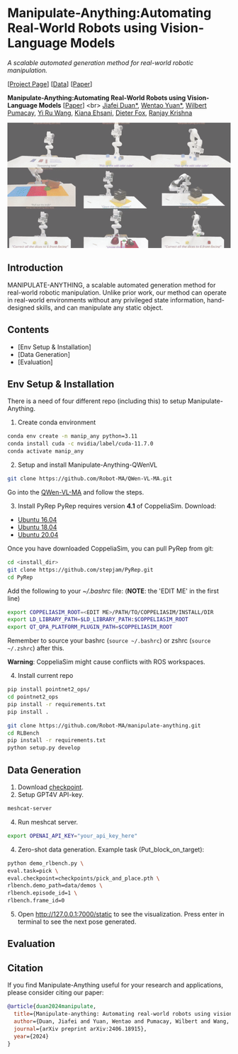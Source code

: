 # Manipulate-Anything:Automating Real-World Robots using Vision-Language Models

*A scalable automated generation method for real-world robotic manipulation.*

[[Project Page]([https://robo-point.github.io](https://robot-ma.github.io/))] [[Data](https://drive.google.com/drive/folders/1bq3P8ywJkFMxemq9ywvj2b7LHsAhx2kg)] [[Paper](https://robot-ma.github.io/MA_paper.pdf)]

**Manipulate-Anything:Automating Real-World Robots using Vision-Language Models** [[Paper]([https://arxiv.org/pdf/2406.10721](https://arxiv.org/pdf/2406.18915))] <br>
[Jiafei Duan*](https://duanjiafei.com), [Wentao Yuan*](https://wentaoyuan.github.io), [Wilbert Pumacay](https://wpumacay.github.io), [Yi Ru Wang](https://helen9975.github.io/), [Kiana Ehsani](https://ehsanik.github.io/), [Dieter Fox](https://homes.cs.washington.edu/~fox), [Ranjay Krishna](https://ranjaykrishna.com)

![Overview](overview.gif)

## Introduction
MANIPULATE-ANYTHING, a scalable automated generation method for real-world robotic manipulation. Unlike prior work, our method can operate in real-world environments without any privileged state information, hand-designed skills, and can manipulate any static object.

## Contents
- [Env Setup & Installation]
- [Data Generation]
- [Evaluation]

## Env Setup & Installation

There is a need of four different repo (including this) to setup Manipulate-Anything.

1. Create conda environment
```bash
conda env create -n manip_any python=3.11
conda install cuda -c nvidia/label/cuda-11.7.0
conda activate manip_any
```

2. Setup and install Manipulate-Anything-QWenVL
```bash
git clone https://github.com/Robot-MA/QWen-VL-MA.git
```
Go into the [QWen-VL-MA](https://github.com/Robot-MA/QWen-VL-MA) and follow the steps.

3. Install PyRep
PyRep requires version **4.1** of CoppeliaSim. Download: 
- [Ubuntu 16.04](https://www.coppeliarobotics.com/files/CoppeliaSim_Edu_V4_1_0_Ubuntu16_04.tar.xz)
- [Ubuntu 18.04](https://www.coppeliarobotics.com/files/CoppeliaSim_Edu_V4_1_0_Ubuntu18_04.tar.xz)
- [Ubuntu 20.04](https://www.coppeliarobotics.com/files/CoppeliaSim_Edu_V4_1_0_Ubuntu20_04.tar.xz)

Once you have downloaded CoppeliaSim, you can pull PyRep from git:

```bash
cd <install_dir>
git clone https://github.com/stepjam/PyRep.git
cd PyRep
```

Add the following to your *~/.bashrc* file: (__NOTE__: the 'EDIT ME' in the first line)

```bash
export COPPELIASIM_ROOT=<EDIT ME>/PATH/TO/COPPELIASIM/INSTALL/DIR
export LD_LIBRARY_PATH=$LD_LIBRARY_PATH:$COPPELIASIM_ROOT
export QT_QPA_PLATFORM_PLUGIN_PATH=$COPPELIASIM_ROOT
```

Remember to source your bashrc (`source ~/.bashrc`) or 
zshrc (`source ~/.zshrc`) after this.

**Warning**: CoppeliaSim might cause conflicts with ROS workspaces. 


4. Install current repo
```bash
pip install pointnet2_ops/
cd pointnet2_ops
pip install -r requirements.txt
pip install .
```

```bash
git clone https://github.com/Robot-MA/manipulate-anything.git
cd RLBench
pip install -r requirements.txt
python setup.py develop
```

## Data Generation

1. Download [checkpoint](https://drive.google.com/file/d/1ZK2IwhHcVk-hPEC0DSvtENYUi_n0lKYk/view?usp=sharing).
2. Setup GPT4V API-key.
```bash
meshcat-server
```  
4. Run meshcat server. 
```bash
export OPENAI_API_KEY="your_api_key_here"
```
4. Zero-shot data generation. Example task (Put_block_on_target):
```bash
python demo_rlbench.py \
eval.task=pick \
eval.checkpoint=checkpoints/pick_and_place.pth \
rlbench.demo_path=data/demos \
rlbench.episode_id=1 \
rlbench.frame_id=0
```
5. Open http://127.0.0.1:7000/static to see the visualization. Press enter in terminal to see the next pose generated.

## Evaluation




## Citation

If you find Manipulate-Anything useful for your research and applications, please consider citing our paper:
```bibtex
@article{duan2024manipulate,
  title={Manipulate-anything: Automating real-world robots using vision-language models},
  author={Duan, Jiafei and Yuan, Wentao and Pumacay, Wilbert and Wang, Yi Ru and Ehsani, Kiana and Fox, Dieter and Krishna, Ranjay},
  journal={arXiv preprint arXiv:2406.18915},
  year={2024}
}
```

